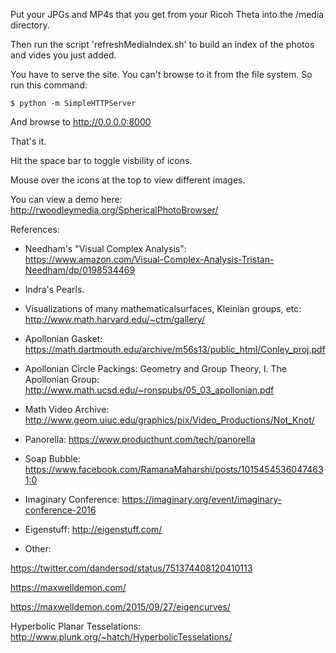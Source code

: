 
Put your JPGs and MP4s that you get from your Ricoh Theta into the /media directory.

Then run the script 'refreshMediaIndex.sh' to build an index of the photos and vides you just added.

You have to serve the site. You can't browse to it from the file system. So run this command:

   `$ python -m SimpleHTTPServer`

And browse to http://0.0.0.0:8000

That's it.

Hit the space bar to toggle visbility of icons.

Mouse over the icons at the top to view different images.

You can view a demo here: http://rwoodleymedia.org/SphericalPhotoBrowser/

References:   

- Needham's "Visual Complex Analysis":   
https://www.amazon.com/Visual-Complex-Analysis-Tristan-Needham/dp/0198534469   

- Indra's Pearls.

- Visualizations of many mathematicalsurfaces, Kleinian groups, etc:   
http://www.math.harvard.edu/~ctm/gallery/

- Apollonian Gasket:   
https://math.dartmouth.edu/archive/m56s13/public_html/Conley_proj.pdf

- Apollonian Circle Packings: Geometry and Group Theory, I. The Apollonian Group: 
http://www.math.ucsd.edu/~ronspubs/05_03_apollonian.pdf

- Math Video Archive:
http://www.geom.uiuc.edu/graphics/pix/Video_Productions/Not_Knot/

- Panorella:
https://www.producthunt.com/tech/panorella

- Soap Bubble:
https://www.facebook.com/RamanaMaharshi/posts/10154545360474631:0

- Imaginary Conference:
https://imaginary.org/event/imaginary-conference-2016

- Eigenstuff:
http://eigenstuff.com/

- Other:

https://twitter.com/dandersod/status/751374408120410113


https://maxwelldemon.com/

https://maxwelldemon.com/2015/09/27/eigencurves/

Hyperbolic Planar Tesselations:
http://www.plunk.org/~hatch/HyperbolicTesselations/



